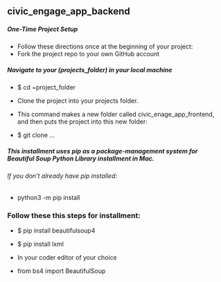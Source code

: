 ## civic_engage_app_backend

##### One-Time Project Setup
   - Follow these directions once at the beginning of your project:
   - Fork the project repo to your own GitHub account

##### Navigate to your (projects_folder) in your local machine
  - $ cd ~project_folder
  - Clone the project into your projects folder.
  - This command makes a new folder called civic_enage_app_frontend, and then puts the project into this new folder:

   - $ git clone ...


##### This installment uses pip as a package-management system for Beautiful Soup Python Library installment in Mac. 

###### If you don’t already have pip installed:
- python3 -m pip install

### Follow these this steps for installment:
- $ pip install beautifulsoup4
- $ pip install lxml  
  
  
- In your coder editor of your choice
- from bs4 import BeautifulSoup


